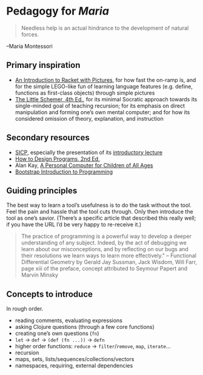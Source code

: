 # Pedagogy for *Maria* #

>Needless help is an actual hindrance to the development of natural forces.

–Maria Montessori

## Primary inspiration ##

 - [An Introduction to Racket with Pictures](http://docs.racket-lang.org/quick/), for how fast the on-ramp is, and for the simple LEGO-like fun of learning language features (e.g. define, functions as first-class objects) through simple pictures
 - [The Little Schemer, 4th Ed.](https://mitpress.mit.edu/books/little-schemer), for its minimal Socratic approach towards its single-minded goal of teaching recursion; for its emphasis on direct manipulation and forming one’s own mental computer; and for how its considered omission of theory, explanation, and instruction

## Secondary resources ##

 - [SICP](https://mitpress.mit.edu/sicp/full-text/book/book-Z-H-10.html), especially the presentation of its [introductory lecture](https://www.youtube.com/watch?v=2Op3QLzMgSY)
 - [How to Design Programs, 2nd Ed.](http://www.ccs.neu.edu/home/matthias/HtDP2e/)
 - Alan Kay, [A Personal Computer for Children of All Ages](http://www.vpri.org/pdf/hc_pers_comp_for_children.pdf)
 - [Bootstrap Introduction to Programming](http://www.bootstrapworld.org/materials/spring2016/tutorial/)


## Guiding principles ##

The best way to learn a tool’s usefulness is to do the task without the tool. Feel the pain and hassle that the tool cuts through. Only then introduce the tool as one’s savior. (There’s a specific article that described this really well; if you have the URL I’d be very happy to re-receive it.)

>The practice of programming is a powerful way to develop a deeper understanding of any subject. Indeed, by the act of debugging we learn about our misconceptions, and by reflecting on our bugs and their resolutions we learn ways to learn more effectively."
– Functional Differential Geometry by Gerald Jay Sussman, Jack Wisdom, Will Farr, page xiii of the preface, concept attributed to Seymour Papert and Marvin Minsky

## Concepts to introduce ##

In rough order.

 - reading comments, evaluating expressions
 - asking Clojure questions (through a few core functions)
 - creating one’s own questions (`fn`)
 - `let` -> `def` -> `(def (fn ...))` -> `defn`
 - higher order functions: `reduce` -> `filter`/`remove`, `map`, `iterate`...
 - recursion
 - maps, sets, lists/sequences/collections/vectors
 - namespaces, requiring, external dependencies
